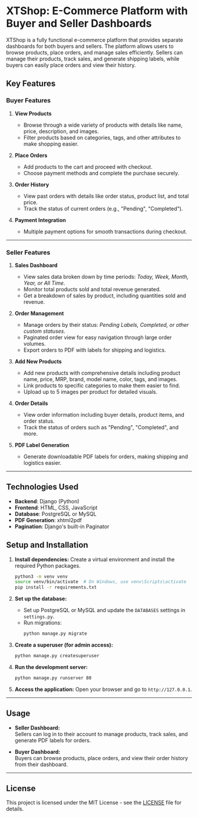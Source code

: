 
# XTShop: E-Commerce Platform with Buyer and Seller Dashboards

XTShop is a fully functional e-commerce platform that provides separate dashboards for both buyers and sellers. The platform allows users to browse products, place orders, and manage sales efficiently. Sellers can manage their products, track sales, and generate shipping labels, while buyers can easily place orders and view their history.

## Key Features

### Buyer Features
1. **View Products**
   - Browse through a wide variety of products with details like name, price, description, and images.
   - Filter products based on categories, tags, and other attributes to make shopping easier.

2. **Place Orders**
   - Add products to the cart and proceed with checkout.
   - Choose payment methods and complete the purchase securely.

3. **Order History**
   - View past orders with details like order status, product list, and total price.
   - Track the status of current orders (e.g., "Pending", "Completed").

4. **Payment Integration**
   - Multiple payment options for smooth transactions during checkout.

---

### Seller Features
1. **Sales Dashboard**
   - View sales data broken down by time periods: *Today, Week, Month, Year, or All Time*.
   - Monitor total products sold and total revenue generated.
   - Get a breakdown of sales by product, including quantities sold and revenue.

2. **Order Management**
   - Manage orders by their status: *Pending Labels, Completed, or other custom statuses*.
   - Paginated order view for easy navigation through large order volumes.
   - Export orders to PDF with labels for shipping and logistics.

3. **Add New Products**
   - Add new products with comprehensive details including product name, price, MRP, brand, model name, color, tags, and images.
   - Link products to specific categories to make them easier to find.
   - Upload up to 5 images per product for detailed visuals.

4. **Order Details**
   - View order information including buyer details, product items, and order status.
   - Track the status of orders such as "Pending", "Completed", and more.

5. **PDF Label Generation**
   - Generate downloadable PDF labels for orders, making shipping and logistics easier.
---

## Technologies Used
- **Backend**: Django (Python)
- **Frontend**: HTML, CSS, JavaScript
- **Database**: PostgreSQL or MySQL
- **PDF Generation**: xhtml2pdf
- **Pagination**: Django's built-in Paginator

## Setup and Installation


1. **Install dependencies:**
   Create a virtual environment and install the required Python packages.
   ```bash
   python3 -m venv venv
   source venv/bin/activate  # On Windows, use venv\Scripts\activate
   pip install -r requirements.txt
   ```

2. **Set up the database:**
   - Set up PostgreSQL or MySQL and update the `DATABASES` settings in `settings.py`.
   - Run migrations:
     ```bash
     python manage.py migrate
     ```

3. **Create a superuser (for admin access):**
   ```bash
   python manage.py createsuperuser
   ```

4. **Run the development server:**
   ```bash
   python manage.py runserver 80
   ```

4. **Access the application:**
   Open your browser and go to `http://127.0.0.1`.

---

## Usage

- **Seller Dashboard:**  
   Sellers can log in to their account to manage products, track sales, and generate PDF labels for orders.

- **Buyer Dashboard:**  
   Buyers can browse products, place orders, and view their order history from their dashboard.

---

## License

This project is licensed under the MIT License - see the [LICENSE](LICENSE) file for details.

